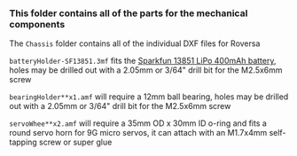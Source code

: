 ### This folder contains all of the parts for the mechanical components

The `Chassis` folder contains all of the individual DXF files for Roversa

`batteryHolder-SF13851.3mf` fits the [Sparkfun 13851 LiPo 400mAh battery](https://www.sparkfun.com/products/13851), holes may be drilled out with a 2.05mm or 3/64" drill bit for the M2.5x6mm screw

`bearingHolder**x1.amf` will require a 12mm ball bearing, holes may be drilled out with a 2.05mm or 3/64" drill bit for the M2.5x6mm screw

`servoWhee**x2.amf` will require a 35mm OD x 30mm ID o-ring and fits a round servo horn for 9G micro servos, it can attach with an M1.7x4mm self-tapping screw or super glue
